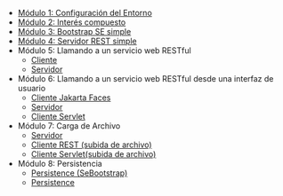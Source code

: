 
* [Módulo 1: Configuración del Entorno](mod_01_environment_setup/README.md)
* [Módulo 2: Interés compuesto](mod_02_compoundinterest_participant/README.md)
* [Módulo 3: Bootstrap SE simple](mod_03_restsebootstrap_participant/README.md)
* [Módulo 4: Servidor REST simple](mod_04_restserver_participant/README.md)
* Módulo 5: Llamando a un servicio web RESTful
   -  [Cliente](mod_05_restclient_participant/README.md)
   -  [Servidor](mod_05_restserver/README.md)
* Módulo 6: Llamando a un servicio web RESTful desde una interfaz de usuario
   - [Cliente Jakarta Faces](mod_06_jsfclient_participant/README.md)
   - [Servidor](mod_06_restserver/README.md)
   - [Cliente Servlet](mod_06_servletclient_participant/README.md)
* Módulo 7: Carga de Archivo
   - [Servidor](mod_07_multipart_server_participant/README.md)
   - [Cliente REST (subida de archivo)](mod_07_restclientupload_participant/README.md)
   - [Cliente Servlet(subida de archivo)](mod_07_servletclientmultipart_participant/README.md)
* Módulo 8: Persistencia
   - [Persistence (SeBootstrap)](mod_08_JPA_RestSeBootstrap_participant/README.md)
   - [Persistence](mod_08_JPA_Server_participant/README.md)
